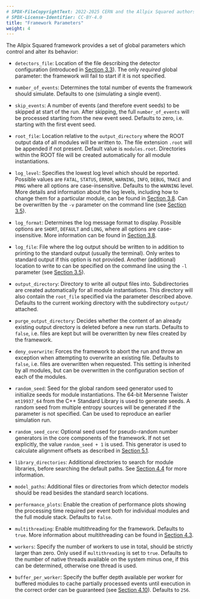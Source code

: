 ```yaml
---
# SPDX-FileCopyrightText: 2022-2025 CERN and the Allpix Squared authors
# SPDX-License-Identifier: CC-BY-4.0
title: "Framework Parameters"
weight: 4
---
```


The Allpix Squared framework provides a set of global parameters which control and alter its behavior:

- `detectors_file`:
  Location of the file describing the detector configuration (introduced in [Section 3.3](./03_detector_configuration.md)).
  The only *required* global parameter: the framework will fail to start if it is not specified.

- `number_of_events`:
  Determines the total number of events the framework should simulate. Defaults to one (simulating a single event).

- `skip_events`:
  A number of events (and therefore event seeds) to be skipped at start of the run. After skipping, the full
  `number_of_events` will be processed starting from the new event seed. Defaults to zero, i.e. starting with the first
  event seed.

- `root_file`:
  Location relative to the `output_directory` where the ROOT output data of all modules will be written to. The file
  extension `.root` will be appended if not present. Default value is `modules.root`. Directories within the ROOT file will
  be created automatically for all module instantiations.

- `log_level`:
  Specifies the lowest log level which should be reported. Possible values are `FATAL`, `STATUS`, `ERROR`, `WARNING`,
  `INFO`, `DEBUG`, `TRACE` and `PRNG` where all options are case-insensitive. Defaults to the `WARNING` level. More details
  and information about the log levels, including how to change them for a particular module, can be found in
  [Section 3.8](./08_logging_and_verbosity.md). Can be overwritten by the `-v` parameter on the command line (see
  [Section 3.5](./05_allpix_executable.md)).

- `log_format`:
  Determines the log message format to display. Possible options are `SHORT`, `DEFAULT` and `LONG`, where all options are
  case-insensitive. More information can be found in [Section 3.8](./08_logging_and_verbosity.md).

- `log_file`:
  File where the log output should be written to in addition to printing to the standard output (usually the terminal).
  Only writes to standard output if this option is not provided. Another (additional) location to write to can be specified
  on the command line using the `-l` parameter (see [Section 3.5](./05_allpix_executable.md)).

- `output_directory`:
  Directory to write all output files into. Subdirectories are created automatically for all module instantiations. This
  directory will also contain the `root_file` specified via the parameter described above. Defaults to the current working
  directory with the subdirectory `output/` attached.

- `purge_output_directory`:
  Decides whether the content of an already existing output directory is deleted before a new run starts. Defaults to
  `false`, i.e. files are kept but will be overwritten by new files created by the framework.

- `deny_overwrite`:
  Forces the framework to abort the run and throw an exception when attempting to overwrite an existing file. Defaults to
  `false`, i.e. files are overwritten when requested. This setting is inherited by all modules, but can be overwritten in
  the configuration section of each of the modules.

- `random_seed`:
  Seed for the global random seed generator used to initialize seeds for module instantiations. The 64-bit Mersenne Twister
  `mt19937_64` from the C++ Standard Library is used to generate seeds. A random seed from multiple entropy sources will be
  generated if the parameter is not specified. Can be used to reproduce an earlier simulation run.

- `random_seed_core`:
  Optional seed used for pseudo-random number generators in the core components of the framework. If not set explicitly,
  the value `random_seed + 1` is used. This generator is used to calculate alignment offsets as described in
  [Section 5.1](../05_geometry_detectors/01_geometry.md).

- `library_directories`:
  Additional directories to search for module libraries, before searching the default paths. See
  [Section 4.4](../04_framework/04_modules.md#module-instantiation) for more information.

- `model_paths`:
  Additional files or directories from which detector models should be read besides the standard search locations.

- `performance_plots`:
  Enable the creation of performance plots showing the processing time required per event both for individual modules and
  the full module stack. Defaults to `false`.

- `multithreading`:
  Enable multithreading for the framework. Defaults to `true`. More information about multithreading can be found in
  [Section 4.3](../04_framework/04_modules.md#multithreading-parallel-execution-of-events).

- `workers`:
  Specify the number of workers to use in total, should be strictly larger than zero. Only used if `multithreading` is set
  to `true`. Defaults to the number of native threads available on the system minus one, if this can be determined,
  otherwise one thread is used.

- `buffer_per_worker`:
  Specify the buffer depth available per worker for buffered modules to cache partially processed events until execution in
  the correct order can be guaranteed (see [Section 4.10](../04_framework/10_multithreading.md)). Defaults to `256`.
